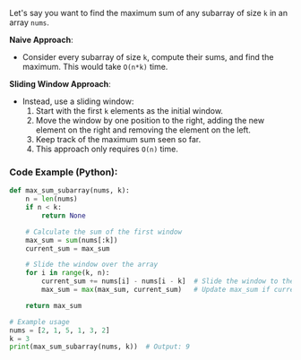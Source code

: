 Let's say you want to find the maximum sum of any subarray of size `k` in an array `nums`.

**Naive Approach**:

- Consider every subarray of size `k`, compute their sums, and find the maximum. This would take `O(n*k)` time.

**Sliding Window Approach**:

- Instead, use a sliding window:
    1. Start with the first `k` elements as the initial window.
    2. Move the window by one position to the right, adding the new element on the right and removing the element on the left.
    3. Keep track of the maximum sum seen so far.
    4. This approach only requires `O(n)` time.

### Code Example (Python):

```python
def max_sum_subarray(nums, k):
    n = len(nums)
    if n < k:
        return None

    # Calculate the sum of the first window
    max_sum = sum(nums[:k])
    current_sum = max_sum

    # Slide the window over the array
    for i in range(k, n):
        current_sum += nums[i] - nums[i - k]  # Slide the window to the right
        max_sum = max(max_sum, current_sum)   # Update max_sum if current_sum is greater

    return max_sum

# Example usage
nums = [2, 1, 5, 1, 3, 2]
k = 3
print(max_sum_subarray(nums, k))  # Output: 9
```
